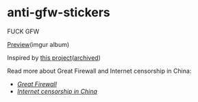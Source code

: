# anti-gfw-stickers

FUCK GFW

[Preview](https://imgur.com/a/3KVXbEu)(imgur album)

Inspired by [this project](http://www.skinat.com/product/7787/default.aspx)([archived](https://web.archive.org/web/20190213161648/http://www.skinat.com/product/7787/default.aspx))

Read more about Great Firewall and Internet censorship in China:
- [*Great Firewall*](https://en.wikipedia.org/wiki/Great_Firewall)
- [*Internet censorship in China*](https://en.wikipedia.org/wiki/Internet_censorship_in_China)
